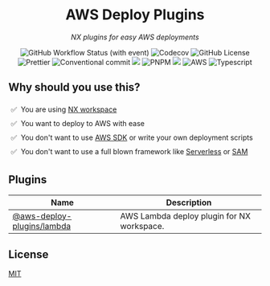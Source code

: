 <h1 align="center">AWS Deploy Plugins</h1>
<p align="center">
<i>NX plugins for easy AWS deployments</i>
</p>
<p align="center">
<img src="https://img.shields.io/github/actions/workflow/status/skilef/aws-deploy-plugins/ci.yml?logo=githubactions" alt="GitHub Workflow Status (with event)">
<img src="https://img.shields.io/codecov/c/github/skilef/aws-deploy-plugins?logo=codecov" alt="Codecov">
<img src="https://img.shields.io/github/license/skilef/aws-deploy-plugins" alt="GitHub License">
<img src="https://img.shields.io/badge/code_style-prettier-ff69b4.svg?logo=prettier" alt="Prettier">
<img src="https://img.shields.io/badge/conventional_commits-1.0.0-green?logo=conventional commits" alt="Conventional commit">
<img src="https://img.shields.io/badge/audit-sandworm-f78520">
<img src="https://img.shields.io/badge/pnpm-%234a4a4a.svg?logo=pnpm&logoColor=f69220" alt="PNPM">
<img src="https://img.shields.io/badge/nx-143055?logo=nx&logoColor=white">
<img src="https://img.shields.io/badge/AWS-%23FF9900.svg?logo=amazon-aws&logoColor=white" alt="AWS">
<img src="https://img.shields.io/badge/typescript-%23007ACC.svg?logo=typescript&logoColor=white" alt="Typescript">
</p>

## Why should you use this?

<ul style="list-style-type:none;padding:0;">
<li style="padding: 5px">✅&nbsp; You are using <a href="https://nx.dev/">NX workspace</a></li>
<li style="padding: 5px;">✅&nbsp; You want to deploy to AWS with ease</li>
<li style="padding: 5px">✅&nbsp; You don't want to use <a href="https://github.com/aws/aws-cdk">AWS SDK</a> or write your own deployment scripts</li>
<li style="padding: 5px;">✅&nbsp; You don't want to use a full blown framework like <a href="https://github.com/serverless/serverless">Serverless</a> or <a href="https://github.com/aws/serverless-application-model">SAM</a></li>
</ul>

## Plugins

| Name                                                   | Description                                |
| ------------------------------------------------------ | ------------------------------------------ |
| [@aws-deploy-plugins/lambda](plugins/lambda/README.md) | AWS Lambda deploy plugin for NX workspace. |

## License

[MIT](https://choosealicense.com/licenses/mit/)
